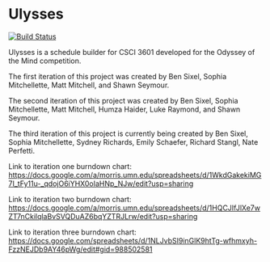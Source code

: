 # Ulysses

[![Build Status](https://travis-ci.org/rich1143/ulysses-pineapple.svg?branch=master)](https://travis-ci.org/rich1143/ulysses-pineapple)

Ulysses is a schedule builder for CSCI 3601 developed for the Odyssey of the Mind competition.

The first iteration of this project was created by Ben Sixel, Sophia Mitchellette, Matt Mitchell, and Shawn Seymour.

The second iteration of this project was created by Ben Sixel, Sophia Mitchellette, Matt Mitchell, Humza Haider, Luke Raymond, and Shawn Seymour.

The third iteration of this project is currently being created by Ben Sixel, Sophia Mitchellette, Sydney Richards, Emily Schaefer, Richard Stangl, Nate Perfetti.

Link to iteration one burndown chart: https://docs.google.com/a/morris.umn.edu/spreadsheets/d/1WkdGakekiMG7I_tFy11u-_qdojO6iYHX0oIaHNp_NJw/edit?usp=sharing

Link to iteration two burndown chart:
https://docs.google.com/a/morris.umn.edu/spreadsheets/d/1HQCJIfJlXe7wZT7nCkilqlaBvSVQDuAZ6bqYZTRJLrw/edit?usp=sharing

Link to iteration three burndown chart:
https://docs.google.com/spreadsheets/d/1NLJvbSI9inGlK9htTg-wfhmxyh-FzzNEJDb9AY46pWg/edit#gid=988502581

